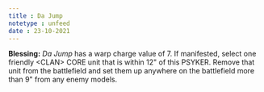 ```yaml
---
title : Da Jump
notetype : unfeed
date : 23-10-2021
---
```


**Blessing:** _Da Jump_ has a warp charge value of 7. If manifested, select one friendly \<CLAN> CORE unit that is within 12" of this PSYKER. Remove that unit from the battlefield and set them up anywhere on the battlefield more than 9" from any enemy models.